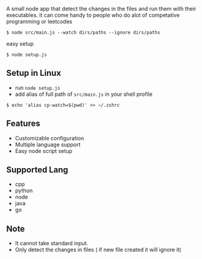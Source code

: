 A small node app that detect the changes in the files and run them with their executables.
it can come handy to people who do alot of competative programming or leetcodes

```shell
$ node src/main.js --watch dirs/paths --ignore dirs/paths
```

easy setup
```shell
$ node setup.js 
```

## Setup in Linux
- run `node setup.js`
- add alias of full path of `src/main.js` in your shell profile 
```shell 
$ echo 'alias cp-watch=$(pwd)' >> ~/.zshrc
```
## Features
- Customizable configuration
- Multiple language support
- Easy node script setup

## Supported Lang
- cpp
- python
- node
- java
- go

## Note
- It cannot take standard input.
- Only detect the changes in files ( if new file created it will ignore it)
